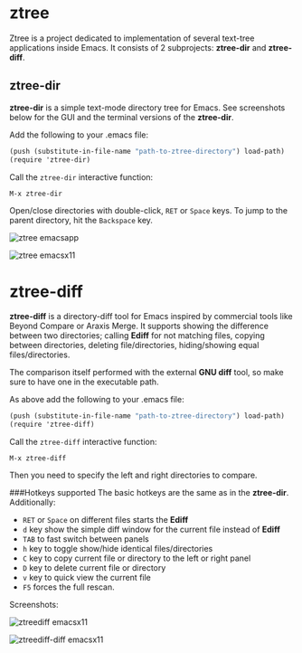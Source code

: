 ztree
=====

Ztree is a project dedicated to implementation of several text-tree applications inside Emacs. It consists of 2 subprojects: **ztree-dir** and **ztree-diff**.

ztree-dir
---------
**ztree-dir** is a simple text-mode directory tree for Emacs. See screenshots below for the GUI and the terminal versions of the **ztree-dir**.

Add the following to your .emacs file:

```scheme
(push (substitute-in-file-name "path-to-ztree-directory") load-path)
(require 'ztree-dir)
```

Call the `ztree-dir` interactive function:

```
M-x ztree-dir
```

Open/close directories with double-click, `RET` or `Space` keys. To jump to the parent directory, hit the `Backspace` key.


![ztree emacsapp](https://github.com/fourier/ztree/raw/screenshots/screenshots/emacs_app.png "Emacs App with ztree-dir")

![ztree emacsx11](https://github.com/fourier/ztree/raw/screenshots/screenshots/emacs_xterm.png "Emacs in xterm with ztree-dir")

ztree-diff
==========
**ztree-diff** is a directory-diff tool for Emacs inspired by commercial tools like Beyond Compare or Araxis Merge. It supports showing the difference between two directories; calling **Ediff** for not matching files, copying between directories, deleting file/directories, hiding/showing equal files/directories.

The comparison itself performed with the external **GNU diff** tool, so make sure to have one in the executable path.

As above add the following to your .emacs file:

```scheme
(push (substitute-in-file-name "path-to-ztree-directory") load-path)
(require 'ztree-diff)
```

Call the `ztree-diff` interactive function:

```
M-x ztree-diff
```
Then you need to specify the left and right directories to compare.

###Hotkeys supported
The basic hotkeys are the same as in the **ztree-dir**. Additionally:
 * `RET` or `Space` on different files starts the **Ediff**
 * `d` key show the simple diff window for the current file instead of **Ediff**
 * `TAB` to fast switch between panels
 * `h` key to toggle show/hide identical files/directories
 * `C` key to copy current file or directory to the left or right panel
 * `D` key to delete current file or directory
 * `v` key to quick view the current file
 * `F5` forces the full rescan.

Screenshots:

![ztreediff emacsx11](https://github.com/fourier/ztree/raw/screenshots/screenshots/emacs_diff_xterm.png "Emacs in xterm with ztree-diff")

![ztreediff-diff emacsx11](https://github.com/fourier/ztree/raw/screenshots/screenshots/emacs_diff_simplediff_xterm.png "Emacs in xterm with ztree-diff and simple diff")
